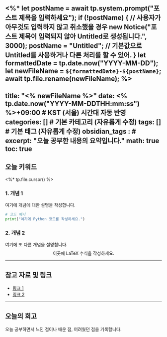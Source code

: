 <%*
let postName = await tp.system.prompt("포스트 제목을 입력하세요");
if (!postName) {
    // 사용자가 아무것도 입력하지 않고 취소했을 경우
    new Notice("포스트 제목이 입력되지 않아 Untitled로 생성됩니다.", 3000);
    postName = "Untitled"; // 기본값으로 Untitled를 사용하거나 다른 처리를 할 수 있어.
}
let formattedDate = tp.date.now("YYYY-MM-DD");
let newFileName = `${formattedDate}-${postName}`;
await tp.file.rename(newFileName);
%>
---
title: "<% newFileName %>"
date: <% tp.date.now("YYYY-MM-DDTHH:mm:ss") %>+09:00 # KST (서울) 시간대 자동 반영
categories: [] # 기본 카테고리 (자유롭게 수정)
tags: [] # 기본 태그 (자유롭게 수정)
obsidian_tags : #
excerpt: "오늘 공부한 내용의 요약입니다."
math: true
toc: true
---

## 오늘 키워드
<%* tp.file.cursor() %>

### 1. 개념 1
여기에 개념에 대한 설명을 작성합니다.

```python
# 코드 예시
print("여기에 Python 코드를 작성하세요.")
```

### 2. 개념 2
여기에 또 다른 개념을 설명합니다.
$$ \text{이곳에 LaTeX 수식을 작성하세요.} $$

---

## 참고 자료 및 링크

- [링크 1](https://example.com)
- [링크 2](https://example.com)

---

## 오늘의 회고

오늘 공부하면서 느낀 점이나 배운 점, 어려웠던 점을 기록합니다.

